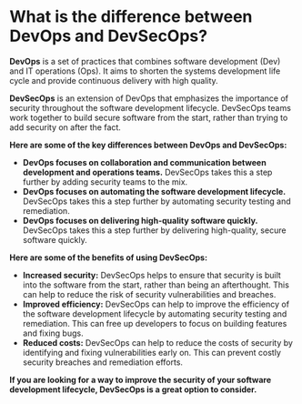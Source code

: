 # What is the difference between DevOps and DevSecOps?

**DevOps** is a set of practices that combines software development (Dev) and IT operations (Ops). It aims to shorten the systems development life cycle and provide continuous delivery with high quality.

**DevSecOps** is an extension of DevOps that emphasizes the importance of security throughout the software development lifecycle. DevSecOps teams work together to build secure software from the start, rather than trying to add security on after the fact.

**Here are some of the key differences between DevOps and DevSecOps:**

- **DevOps focuses on collaboration and communication between development and operations teams.** DevSecOps takes this a step further by adding security teams to the mix.
- **DevOps focuses on automating the software development lifecycle.** DevSecOps takes this a step further by automating security testing and remediation.
- **DevOps focuses on delivering high-quality software quickly.** DevSecOps takes this a step further by delivering high-quality, secure software quickly.

**Here are some of the benefits of using DevSecOps:**

- **Increased security:** DevSecOps helps to ensure that security is built into the software from the start, rather than being an afterthought. This can help to reduce the risk of security vulnerabilities and breaches.
- **Improved efficiency:** DevSecOps can help to improve the efficiency of the software development lifecycle by automating security testing and remediation. This can free up developers to focus on building features and fixing bugs.
- **Reduced costs:** DevSecOps can help to reduce the costs of security by identifying and fixing vulnerabilities early on. This can prevent costly security breaches and remediation efforts.

**If you are looking for a way to improve the security of your software development lifecycle, DevSecOps is a great option to consider.**